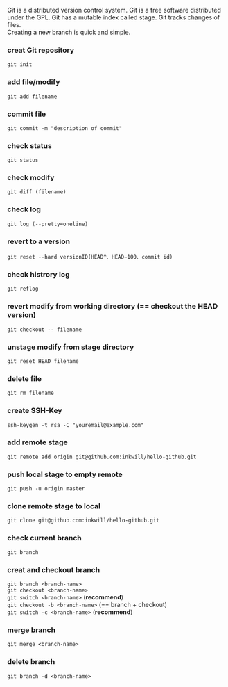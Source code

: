 Git is a distributed version control system.
Git is a free software distributed under the GPL.
Git has a mutable index called stage. 
Git tracks changes of files.  
Creating a new branch is quick and simple.  

### creat Git repository 
`git init`  

### add file/modify  
`git add filename`  

### commit file  
`git commit -m "description of commit" `  

### check status  
`git status`  

### check modify  
`git diff (filename)`  

### check log  
`git log (--pretty=oneline)`  

### revert to a version  
`git reset --hard versionID(HEAD^、HEAD~100、commit id)`  

### check histrory log  
`git reflog`  

### revert modify from working directory (== checkout the HEAD version)  
`git checkout -- filename`  

### unstage modify from stage directory  
`git reset HEAD filename`  

### delete file  
`git rm filename`  

### create SSH-Key 
`ssh-keygen -t rsa -C "youremail@example.com"`  

### add remote stage  
`git remote add origin git@github.com:inkwill/hello-github.git`  

### push local stage to empty remote  
`git push -u origin master`  

### clone remote stage to local  
`git clone git@github.com:inkwill/hello-github.git`  

### check current branch  
`git branch`  

### creat and checkout branch  
`git branch <branch-name>`  
`git checkout <branch-name>`  
`git switch <branch-name>`  (**recommend**)  
`git checkout -b <branch-name>` (== branch + checkout)  
`git switch -c <branch-name>` (**recommend**)

### merge branch  
`git merge <branch-name>`  

### delete branch  
`git branch -d <branch-name>`  

